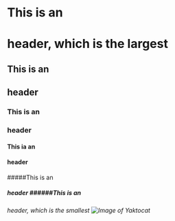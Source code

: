 # This is an <h1> header, which is the largest
## This is an <h2> header
### This is an <h3> header
#### This ia an <h4> header
#####This is an <h5> header
######This is an <h6> header, which is the smallest
![Image of Yaktocat](https://octodex.github.com/images/yaktocat.png)
